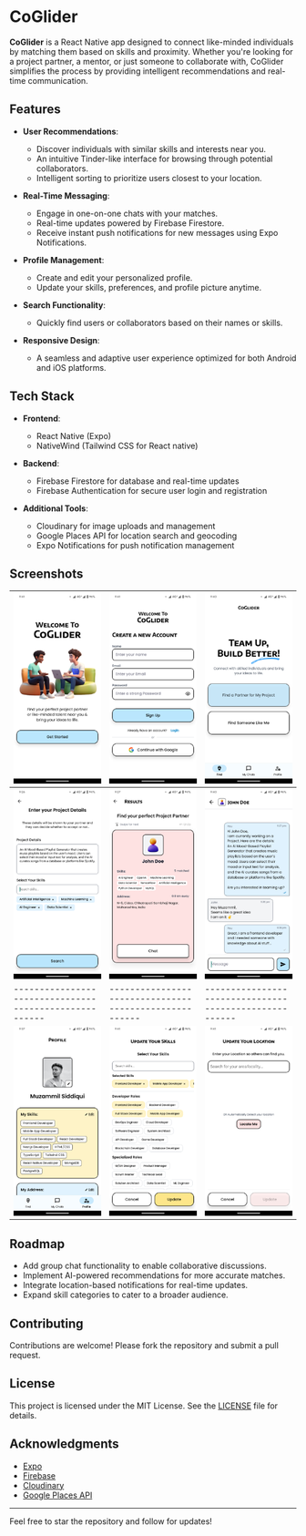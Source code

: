 # CoGlider

**CoGlider** is a React Native app designed to connect like-minded individuals by matching them based on skills and proximity. Whether you're looking for a project partner, a mentor, or just someone to collaborate with, CoGlider simplifies the process by providing intelligent recommendations and real-time communication.

## Features

- **User Recommendations**:
  - Discover individuals with similar skills and interests near you.
  - An intuitive Tinder-like interface for browsing through potential collaborators.
  - Intelligent sorting to prioritize users closest to your location.

- **Real-Time Messaging**:
  - Engage in one-on-one chats with your matches.
  - Real-time updates powered by Firebase Firestore.
  - Receive instant push notifications for new messages using Expo Notifications.

- **Profile Management**:
  - Create and edit your personalized profile.
  - Update your skills, preferences, and profile picture anytime.

- **Search Functionality**:
  - Quickly find users or collaborators based on their names or skills.

- **Responsive Design**:
  - A seamless and adaptive user experience optimized for both Android and iOS platforms.

## Tech Stack

- **Frontend**:
  - React Native (Expo)
  - NativeWind (Tailwind CSS for React native)

- **Backend**:
  - Firebase Firestore for database and real-time updates
  - Firebase Authentication for secure user login and registration

- **Additional Tools**:
  - Cloudinary for image uploads and management
  - Google Places API for location search and geocoding
  - Expo Notifications for push notification management

## Screenshots

| <img src="./screenshots/ss-welcome.png" width="200px" /> | <img src="./screenshots/ss-signup.png" width="200px" /> | <img src="./screenshots/ss-home.png" width="200px" /> |
|------------------------------------------------------|------------------------------------------------------|------------------------------------------------------|
| <img src="./screenshots/ss-project.png" width="200px" /> | <img src="./screenshots/ss-results.png" width="200px" /> | <img src="./screenshots/ss-chat.png" width="200px" /> |
|------------------------------------------------------|------------------------------------------------------|------------------------------------------------------|
| <img src="./screenshots/ss-profile.png" width="200px" /> | <img src="./screenshots/ss-skills.png" width="200px" /> | <img src="./screenshots/ss-location.png" width="200px" /> |

## Roadmap

- Add group chat functionality to enable collaborative discussions.
- Implement AI-powered recommendations for more accurate matches.
- Integrate location-based notifications for real-time updates.
- Expand skill categories to cater to a broader audience.

## Contributing

Contributions are welcome! Please fork the repository and submit a pull request.

## License

This project is licensed under the MIT License. See the [LICENSE](LICENSE) file for details.

## Acknowledgments

- [Expo](https://expo.dev/)
- [Firebase](https://firebase.google.com/)
- [Cloudinary](https://cloudinary.com/)
- [Google Places API](https://developers.google.com/maps/documentation/places/web-service/overview)

---

Feel free to star the repository and follow for updates!
